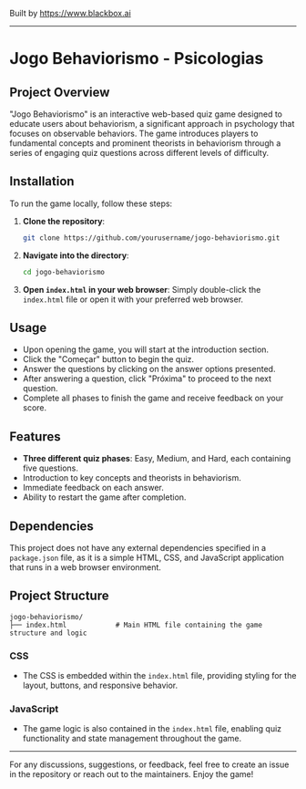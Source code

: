 
Built by https://www.blackbox.ai

---

# Jogo Behaviorismo - Psicologias

## Project Overview
"Jogo Behaviorismo" is an interactive web-based quiz game designed to educate users about behaviorism, a significant approach in psychology that focuses on observable behaviors. The game introduces players to fundamental concepts and prominent theorists in behaviorism through a series of engaging quiz questions across different levels of difficulty.

## Installation
To run the game locally, follow these steps:

1. **Clone the repository**:
   ```bash
   git clone https://github.com/yourusername/jogo-behaviorismo.git
   ```
2. **Navigate into the directory**:
   ```bash
   cd jogo-behaviorismo
   ```
3. **Open `index.html` in your web browser**:
   Simply double-click the `index.html` file or open it with your preferred web browser.

## Usage
- Upon opening the game, you will start at the introduction section. 
- Click the "Começar" button to begin the quiz.
- Answer the questions by clicking on the answer options presented.
- After answering a question, click "Próxima" to proceed to the next question.
- Complete all phases to finish the game and receive feedback on your score.

## Features
- **Three different quiz phases**: Easy, Medium, and Hard, each containing five questions.
- Introduction to key concepts and theorists in behaviorism.
- Immediate feedback on each answer.
- Ability to restart the game after completion.

## Dependencies
This project does not have any external dependencies specified in a `package.json` file, as it is a simple HTML, CSS, and JavaScript application that runs in a web browser environment.

## Project Structure
```
jogo-behaviorismo/
├── index.html            # Main HTML file containing the game structure and logic
```

### CSS
- The CSS is embedded within the `index.html` file, providing styling for the layout, buttons, and responsive behavior.

### JavaScript
- The game logic is also contained in the `index.html` file, enabling quiz functionality and state management throughout the game.

---

For any discussions, suggestions, or feedback, feel free to create an issue in the repository or reach out to the maintainers. Enjoy the game!